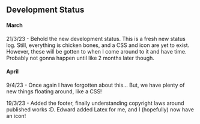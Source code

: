 <body>
  <h2>Development Status</h2>
  <h4>March</h4>
  <p>21/3/23 - Behold the new development status. This is a fresh new status log. Still, everything is chicken bones, and a CSS and icon are yet to exist. However, these will be gotten to when I come around to it and have time. Probably not gonna happen until like 2 months later though.</p>
  <h4>April</h4>
  <p>9/4/23 - Once again I have forgotten about this... But, we have plenty of new things floating around, like a CSS!</p>
  <p>19/3/23 - Added the footer, finally understanding copyright laws around published works :D. Edward added Latex for me, and I (hopefully) now have an icon!</p>
</body>